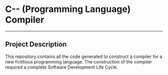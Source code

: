 # C-- (Programming Language) Compiler
------

## Project Description
This repository contains all the code generated to construct a compiler for a new fictitious programming language. 
The construction of the compiler required a complete Software Development Life Cycle.

